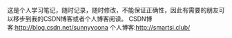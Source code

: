 这是个人学习笔记，随时记录，随时修改，不能保证正确性，因此有需要的朋友可以移步到我的CSDN博客或者个人博客阅读。
CSDN博客:http://blog.csdn.net/sunnyyoona
个人博客:http://smartsi.club/
